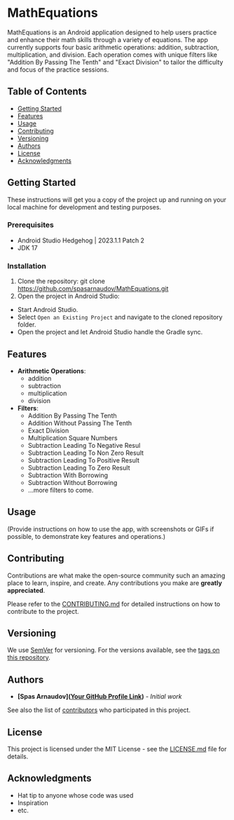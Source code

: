 # MathEquations

MathEquations is an Android application designed to help users practice and enhance their math skills through a variety of equations. The app currently supports four basic arithmetic operations: addition, subtraction, multiplication, and division. Each operation comes with unique filters like "Addition By Passing The Tenth" and "Exact Division" to tailor the difficulty and focus of the practice sessions.

## Table of Contents

- [Getting Started](#getting-started)
- [Features](#features)
- [Usage](#usage)
- [Contributing](#contributing)
- [Versioning](#versioning)
- [Authors](#authors)
- [License](#license)
- [Acknowledgments](#acknowledgments)

## Getting Started

These instructions will get you a copy of the project up and running on your local machine for development and testing purposes.

### Prerequisites

- Android Studio Hedgehog | 2023.1.1 Patch 2
- JDK 17

### Installation

1. Clone the repository: git clone https://github.com/spasarnaudov/MathEquations.git
2. Open the project in Android Studio:
- Start Android Studio.
- Select `Open an Existing Project` and navigate to the cloned repository folder.
- Open the project and let Android Studio handle the Gradle sync.

## Features

* **Arithmetic Operations**:
  - addition
  - subtraction
  - multiplication
  - division
* **Filters**:
  - Addition By Passing The Tenth
  - Addition Without Passing The Tenth
  - Exact Division
  - Multiplication Square Numbers
  - Subtraction Leading To Negative Resul
  - Subtraction Leading To Non Zero Result
  - Subtraction Leading To Positive Result
  - Subtraction Leading To Zero Result
  - Subtraction With Borrowing
  - Subtraction Without Borrowing
  - ...more filters to come.

## Usage

(Provide instructions on how to use the app, with screenshots or GIFs if possible, to demonstrate key features and operations.)

## Contributing

Contributions are what make the open-source community such an amazing place to learn, inspire, and create. Any contributions you make are **greatly appreciated**.

Please refer to the [CONTRIBUTING.md](CONTRIBUTING.md) for detailed instructions on how to contribute to the project.

## Versioning

We use [SemVer](http://semver.org/) for versioning. For the versions available, see the [tags on this repository](https://github.com/spasarnaudov/MathEquations/tags).

## Authors

- **[Spas Arnaudov]([Your GitHub Profile Link](https://github.com/spasarnaudov))** - *Initial work*

See also the list of [contributors](https://github.com/spasarnaudov/MathEquations/contributors) who participated in this project.

## License

This project is licensed under the MIT License - see the [LICENSE.md](LICENSE.md) file for details.

## Acknowledgments

- Hat tip to anyone whose code was used
- Inspiration
- etc.
